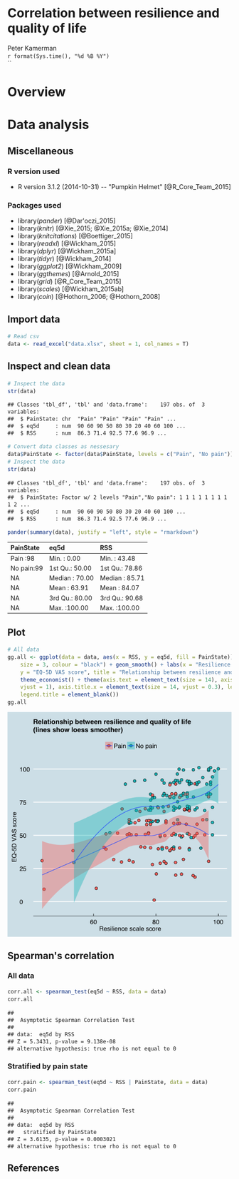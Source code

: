 # Correlation between resilience and quality of life
Peter Kamerman  
`r format(Sys.time(), "%d %B %Y")`  
``

# Overview

# Data analysis
## Miscellaneous


### R version used
- R version 3.1.2 (2014-10-31) -- "Pumpkin Helmet" [@R_Core_Team_2015]

### Packages used
- library(*pander*) [@Dar'oczi_2015]
- library(*knitr*) [@Xie_2015; @Xie_2015a; @Xie_2014]
- library(*knitcitations*) [@Boettiger_2015]
- library(*readxl*) [@Wickham_2015]
- library(*dplyr*) [@Wickham_2015a]  
- library(*tidyr*) [@Wickham_2014]
- library(*ggplot2*) [@Wickham_2009]
- library(*ggthemes*) [@Arnold_2015]
- library(*grid*) [@R_Core_Team_2015]
- library(*scales*) [@Wickham_2015ab]
- library(*coin*) [@Hothorn_2006; @Hothorn_2008]



## Import data

```r
# Read csv
data <- read_excel("data.xlsx", sheet = 1, col_names = T)
```

## Inspect and clean data

```r
# Inspect the data
str(data)
```

```
## Classes 'tbl_df', 'tbl' and 'data.frame':	197 obs. of  3 variables:
##  $ PainState: chr  "Pain" "Pain" "Pain" "Pain" ...
##  $ eq5d     : num  90 60 90 50 80 30 20 40 60 100 ...
##  $ RSS      : num  86.3 71.4 92.5 77.6 96.9 ...
```

```r
# Convert data classes as nessesary
data$PainState <- factor(data$PainState, levels = c("Pain", "No pain"))
# Inspect the data
str(data)
```

```
## Classes 'tbl_df', 'tbl' and 'data.frame':	197 obs. of  3 variables:
##  $ PainState: Factor w/ 2 levels "Pain","No pain": 1 1 1 1 1 1 1 1 1 2 ...
##  $ eq5d     : num  90 60 90 50 80 30 20 40 60 100 ...
##  $ RSS      : num  86.3 71.4 92.5 77.6 96.9 ...
```

```r
pander(summary(data), justify = "left", style = "rmarkdown")
```



| PainState   | eq5d           | RSS            |
|:------------|:---------------|:---------------|
| Pain   :98  | Min.   :  0.00 | Min.   : 43.48 |
| No pain:99  | 1st Qu.: 50.00 | 1st Qu.: 78.86 |
| NA          | Median : 70.00 | Median : 85.71 |
| NA          | Mean   : 63.91 | Mean   : 84.07 |
| NA          | 3rd Qu.: 80.00 | 3rd Qu.: 90.68 |
| NA          | Max.   :100.00 | Max.   :100.00 |

## Plot

```r
# All data
gg.all <- ggplot(data = data, aes(x = RSS, y = eq5d, fill = PainState)) + geom_jitter(shape = 21, 
    size = 3, colour = "black") + geom_smooth() + labs(x = "Resilience scale score", 
    y = "EQ-5D VAS score", title = "Relationship between resilience and quality of life\n(lines show loess smoother)") + 
    theme_economist() + theme(axis.text = element_text(size = 14), axis.title.y = element_text(size = 14, 
    vjust = 1), axis.title.x = element_text(size = 14, vjust = 0.3), legend.text = element_text(size = 14), 
    legend.title = element_blank())
gg.all
```

<img src="Regression_files/figure-html/plot-1.png" title="" alt="" style="display: block; margin: auto;" />

## Spearman's correlation
### All data

```r
corr.all <- spearman_test(eq5d ~ RSS, data = data)
corr.all
```

```
## 
## 	Asymptotic Spearman Correlation Test
## 
## data:  eq5d by RSS
## Z = 5.3431, p-value = 9.138e-08
## alternative hypothesis: true rho is not equal to 0
```

### Stratified by pain state

```r
corr.pain <- spearman_test(eq5d ~ RSS | PainState, data = data)
corr.pain
```

```
## 
## 	Asymptotic Spearman Correlation Test
## 
## data:  eq5d by RSS 
## 	 stratified by PainState
## Z = 3.6135, p-value = 0.0003021
## alternative hypothesis: true rho is not equal to 0
```

## References

